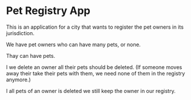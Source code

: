 # Pet Registry App

This is an application for a city that wants to register the
pet owners in its jurisdiction.

We have pet owners who can have many pets, or none.

Thay can have pets.

I we delete an owner all their pets should be deleted.
(If someone moves away their take their pets with them,
 we need none of them in the registry anymore.)

I all pets of an owner is deleted we still keep the owner in our registry.

